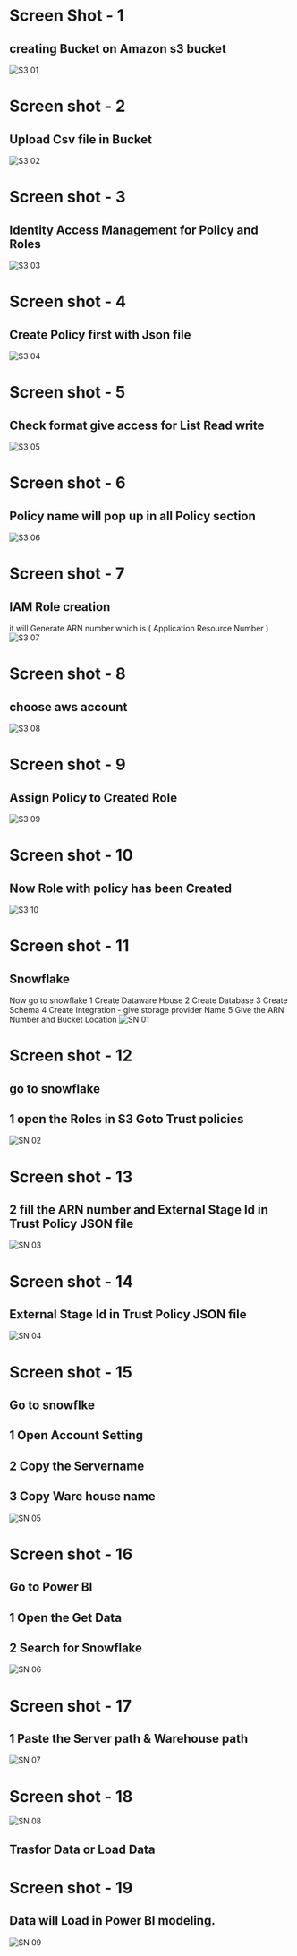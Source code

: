 # Screen Shot - 1
## creating Bucket on Amazon s3 bucket
![S3 01](https://github.com/user-attachments/assets/dcfd44f1-28a0-4e9c-832d-3a7ff0085c8a)

# Screen shot - 2
## Upload Csv file in Bucket
![S3 02](https://github.com/user-attachments/assets/7e41f280-8460-4b15-b707-18feaca36b40)

# Screen shot - 3
## Identity Access Management for Policy and Roles
![S3 03 ](https://github.com/user-attachments/assets/40935488-0041-4f66-afed-e702cbac3bc9)

# Screen shot - 4
## Create Policy first with Json file 
![S3 04](https://github.com/user-attachments/assets/420a8d15-ce00-4efc-a38e-b4e3ae61f818)

# Screen shot - 5
## Check format give access for List Read write
![S3 05](https://github.com/user-attachments/assets/777d6b0e-7bec-4d1d-bc8e-847293e0ce9b)

# Screen shot - 6
## Policy name will pop up in all Policy section
![S3 06](https://github.com/user-attachments/assets/8807faa7-b678-45e4-8169-028e9f140292)

# Screen shot - 7
## IAM Role creation
it will Generate ARN number which is ( Application Resource Number )
![S3 07](https://github.com/user-attachments/assets/86f9e954-29f6-48c2-8473-fd6e29586402)

# Screen shot - 8
## choose aws account
![S3 08](https://github.com/user-attachments/assets/9b85dc41-9fea-481f-b3cb-9e42f5284e78)

# Screen shot - 9
## Assign Policy to Created Role
![S3 09](https://github.com/user-attachments/assets/b51009a4-1816-447d-b49a-b2fd8946e8e2)

# Screen shot - 10
## Now Role with policy has been Created
![S3 10](https://github.com/user-attachments/assets/30788fbb-0b54-4a7e-bf68-1a01d1e0a143)

# Screen shot - 11
## Snowflake 
Now go to snowflake 
1 Create Dataware House
2 Create Database
3 Create Schema
4 Create Integration - give storage provider Name
5 Give the ARN Number and Bucket Location
![SN 01](https://github.com/user-attachments/assets/8bca0522-3187-472e-9e21-7522fc79ecdc)

# Screen shot - 12
## go to snowflake 

## 1 open the Roles in S3 Goto Trust policies 

![SN 02](https://github.com/user-attachments/assets/e3cfc207-9d4a-4a3b-80dd-61e44a287db6)

# Screen shot - 13
## 2 fill the ARN number and External Stage Id in Trust Policy JSON file
![SN 03](https://github.com/user-attachments/assets/52d1a16b-42a1-42fb-9f72-ff029dfa6d1f)

# Screen shot - 14
## External Stage Id in Trust Policy JSON file
![SN 04](https://github.com/user-attachments/assets/7626238b-66de-4fd5-abfa-d1a4324146b0)

# Screen shot - 15
## Go to snowflke 
## 1 Open Account Setting 
## 2 Copy the Servername
## 3 Copy Ware house name
![SN 05](https://github.com/user-attachments/assets/e61bd18c-17d3-4c5b-ba31-8db2d16033af)

# Screen shot - 16
## Go to Power BI
## 1 Open the Get Data
## 2 Search for Snowflake


![SN 06](https://github.com/user-attachments/assets/46f89eff-264d-4033-8cd1-70ffb624b1b5)

# Screen shot - 17
## 1 Paste the Server path & Warehouse path

![SN 07](https://github.com/user-attachments/assets/5522aa43-18a7-4d19-9c0a-3668069e8f1e)

# Screen shot - 18
![SN 08](https://github.com/user-attachments/assets/a732ef55-9ecf-4ea6-bbb4-774ecc5876b9)
## Trasfor Data or Load Data

# Screen shot - 19
## Data will Load in Power BI modeling.

![SN 09](https://github.com/user-attachments/assets/2bc1a2c7-6bfd-49f1-8a4c-5437b700a30b)
